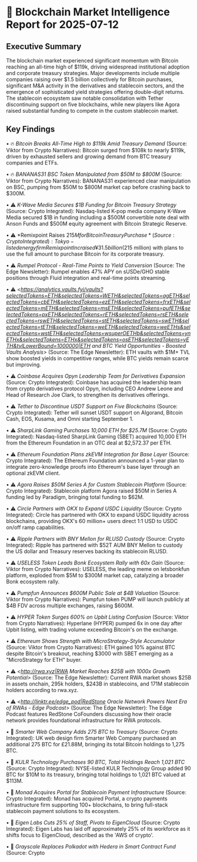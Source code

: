 # 🔗 Blockchain Market Intelligence Report for 2025-07-12

## Executive Summary

The blockchain market experienced significant momentum with Bitcoin reaching an all-time high of $119k, driving widespread institutional adoption and corporate treasury strategies. Major developments include multiple companies raising over $1.5 billion collectively for Bitcoin purchases, significant M&A activity in the derivatives and stablecoin sectors, and the emergence of sophisticated yield strategies offering double-digit returns. The stablecoin ecosystem saw notable consolidation with Tether discontinuing support on five blockchains, while new players like Agora raised substantial funding to compete in the custom stablecoin market.

## Key Findings

• 🔥 *Bitcoin Breaks All-Time High to $119k Amid Treasury Demand* (Source: Viktor from Crypto Narratives): Bitcoin surged from $108k to nearly $119k, driven by exhausted sellers and growing demand from BTC treasury companies and ETFs.

• 🔥 *BANANAS31 BSC Token Manipulated from $50M to $800M* (Source: Viktor from Crypto Narratives): BANANAS31 experienced clear manipulation on BSC, pumping from $50M to $800M market cap before crashing back to $300M.

• ⚠️ *K-Wave Media Secures $1B Funding for Bitcoin Treasury Strategy* (Source: Crypto Integrated): Nasdaq-listed K-pop media company K-Wave Media secured $1B in funding including a $500M convertible note deal with Anson Funds and $500M equity agreement with Bitcoin Strategic Reserve.

• ⚠️ *Remixpoint Raises $215M for Bitcoin Treasury Purchase* (Source: Crypto Integrated): Tokyo-listed energy firm Remixpoint Inc raised ¥31.5 billion ($215 million) with plans to use the full amount to purchase Bitcoin for its corporate treasury.

• ⚠️ *Rumpel Protocol - Real-Time Points to Yield Conversion* (Source: The Edge Newsletter): Rumpel enables 47% APY on sUSDe/GHO stable positions through Fluid integration and real-time points streaming.

• ⚠️ *<https://analytics.vaults.fyi/vaults?selectedTokens=ETH&selectedTokens=WETH&selectedTokens=agETH&selectedTokens=cbETH&selectedTokens=ezETH&selectedTokens=frxETH&selectedTokens=mETH&selectedTokens=msETH&selectedTokens=pufETH&selectedTokens=pxETH&selectedTokens=rETH&selectedTokens=rsETH&selectedTokens=rswETH&selectedTokens=stETH&selectedTokens=swETH&selectedTokens=tETH&selectedTokens=weETH&selectedTokens=weETHs&selectedTokens=wstETH&selectedTokens=wsuperOETHb&selectedTokens=ynETHx&selectedTokens=ETHx&selectedTokens=osETH&selectedTokens=yETH&tvlLowerBound=1000000|ETH and BTC Yield Opportunities - Boosted Vaults Analysis>* (Source: The Edge Newsletter): ETH vaults with $1M+ TVL show boosted yields in competitive ranges, while BTC yields remain scarce but improving.

• ⚠️ *Coinbase Acquires Opyn Leadership Team for Derivatives Expansion* (Source: Crypto Integrated): Coinbase has acquired the leadership team from crypto derivatives protocol Opyn, including CEO Andrew Leone and Head of Research Joe Clark, to strengthen its derivatives offerings.

• ⚠️ *Tether to Discontinue USDT Support on Five Blockchains* (Source: Crypto Integrated): Tether will sunset USDT support on Algorand, Bitcoin Cash, EOS, Kusama, and Omni starting September 1.

• ⚠️ *SharpLink Gaming Purchases 10,000 ETH for $25.7M* (Source: Crypto Integrated): Nasdaq-listed SharpLink Gaming (SBET) acquired 10,000 ETH from the Ethereum Foundation in an OTC deal at $2,572.37 per ETH.

• ⚠️ *Ethereum Foundation Plans zkEVM Integration for Base Layer* (Source: Crypto Integrated): The Ethereum Foundation announced a 1-year plan to integrate zero-knowledge proofs into Ethereum's base layer through an optional zkEVM client.

• ⚠️ *Agora Raises $50M Series A for Custom Stablecoin Platform* (Source: Crypto Integrated): Stablecoin platform Agora raised $50M in Series A funding led by Paradigm, bringing total funding to $62M.

• ⚠️ *Circle Partners with OKX to Expand USDC Liquidity* (Source: Crypto Integrated): Circle has partnered with OKX to expand USDC liquidity across blockchains, providing OKX's 60 million+ users direct 1:1 USD to USDC on/off ramp capabilities.

• ⚠️ *Ripple Partners with BNY Mellon for RLUSD Custody* (Source: Crypto Integrated): Ripple has partnered with $52T AUM BNY Mellon to custody the US dollar and Treasury reserves backing its stablecoin RLUSD.

• ⚠️ *USELESS Token Leads Bonk Ecosystem Rally with 60x Gain* (Source: Viktor from Crypto Narratives): USELESS, the leading meme on letsbonkfun platform, exploded from $5M to $300M market cap, catalyzing a broader Bonk ecosystem rally.

• ⚠️ *Pumpfun Announces $600M Public Sale at $4B Valuation* (Source: Viktor from Crypto Narratives): Pumpfun token PUMP will launch publicly at $4B FDV across multiple exchanges, raising $600M.

• ⚠️ *HYPER Token Surges 600% on Upbit Listing Confusion* (Source: Viktor from Crypto Narratives): Hyperlane (HYPER) pumped 6x in one day after Upbit listing, with trading volume exceeding Bitcoin's on the exchange.

• ⚠️ *Ethereum Shows Strength with MicroStrategy-Style Accumulator* (Source: Viktor from Crypto Narratives): ETH gained 10% against BTC despite Bitcoin's breakout, reaching $3000 with SBET emerging as a "MicroStrategy for ETH" buyer.

• ⚠️ *<http://rwa.xyz|RWA Market Reaches $25B with 1000x Growth Potential>* (Source: The Edge Newsletter): Current RWA market shows $25B in assets onchain, 295k holders, $243B in stablecoins, and 171M stablecoin holders according to rwa.xyz.

• ⚠️ *<http://linktr.ee/edge_pod|RedStone Oracle Network Powers Next Era of RWAs - Edge Podcast>* (Source: The Edge Newsletter): The Edge Podcast features RedStone CoFounders discussing how their oracle network provides foundational infrastructure for RWA protocols.

• 📄 *Smarter Web Company Adds 275 BTC to Treasury* (Source: Crypto Integrated): UK web design firm Smarter Web Company purchased an additional 275 BTC for £21.88M, bringing its total Bitcoin holdings to 1,275 BTC.

• 📄 *KULR Technology Purchases 90 BTC, Total Holdings Reach 1,021 BTC* (Source: Crypto Integrated): NYSE-listed KULR Technology Group added 90 BTC for $10M to its treasury, bringing total holdings to 1,021 BTC valued at $113M.

• 📄 *Monad Acquires Portal for Stablecoin Payment Infrastructure* (Source: Crypto Integrated): Monad has acquired Portal, a crypto payments infrastructure firm supporting 100+ blockchains, to bring full-stack stablecoin payment solutions to its ecosystem.

• 📄 *Eigen Labs Cuts 25% of Staff, Pivots to EigenCloud* (Source: Crypto Integrated): Eigen Labs has laid off approximately 25% of its workforce as it shifts focus to EigenCloud, described as the 'AWS of crypto'.

• 📄 *Grayscale Replaces Polkadot with Hedera in Smart Contract Fund* (Source: Crypto